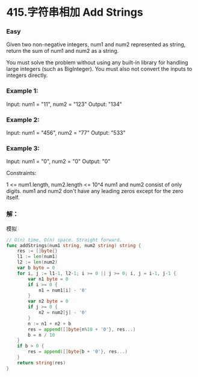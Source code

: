 # 415.字符串相加  Add Strings

### Easy

Given two non-negative integers, num1 and num2 represented as string, return the sum of num1 and num2 as a string.

You must solve the problem without using any built-in library for handling large integers (such as BigInteger). You must also not convert the inputs to integers directly.

### Example 1:

Input: num1 = "11", num2 = "123"
Output: "134"

### Example 2:

Input: num1 = "456", num2 = "77"
Output: "533"

### Example 3:

Input: num1 = "0", num2 = "0"
Output: "0"

Constraints:

1 <= num1.length, num2.length <= 10^4
num1 and num2 consist of only digits.
num1 and num2 don't have any leading zeros except for the zero itself.

### 解：

模拟

```go
// O(n) time, O(n) space. Straight forward.
func addStrings(num1 string, num2 string) string {
	res := []byte{}
	l1 := len(num1)
	l2 := len(num2)
	var b byte = 0
	for i, j := l1-1, l2-1; i >= 0 || j >= 0; i, j = i-1, j-1 {
		var n1 byte = 0
		if i >= 0 {
			n1 = num1[i] - '0'
		}
		var n2 byte = 0
		if j >= 0 {
			n2 = num2[j] - '0'
		}
		n := n1 + n2 + b
		res = append([]byte{n%10 + '0'}, res...)
		b = n / 10
	}
	if b > 0 {
		res = append([]byte{b + '0'}, res...)
	}
	return string(res)
}
```